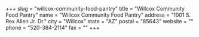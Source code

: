 +++
slug = "willcox-community-food-pantry"
title = "Willcox Community Food Pantry"
name = "Willcox Community Food Pantry"
address = "1001 S. Rex Allen Jr. Dr."
city = "Willcox"
state = "AZ"
postal = "85643"
website = ""
phone = "520-384-2114"
fax = ""
+++
